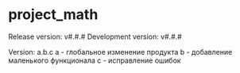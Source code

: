 # project_math

Release version: v#.#.#
Development version: v#.#.#

Version: a.b.c
a - глобальное изменение продукта
b - добавление маленького функционала
c - исправление ошибок
